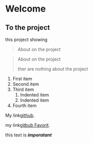 # Welcome
## To the project
this project showing
> About on the project

> About on the project
>
> ther are nothing about the project


1. First item
2. Second item
3. Third item
    1. Indented item
    2. Indented item
4. Fourth item






My link[github](https://github.com/Mystry619).






my link[gitbub Favorit](https://github.com/Mystry619 "The favorit").







this text is ***imporatant*** 
